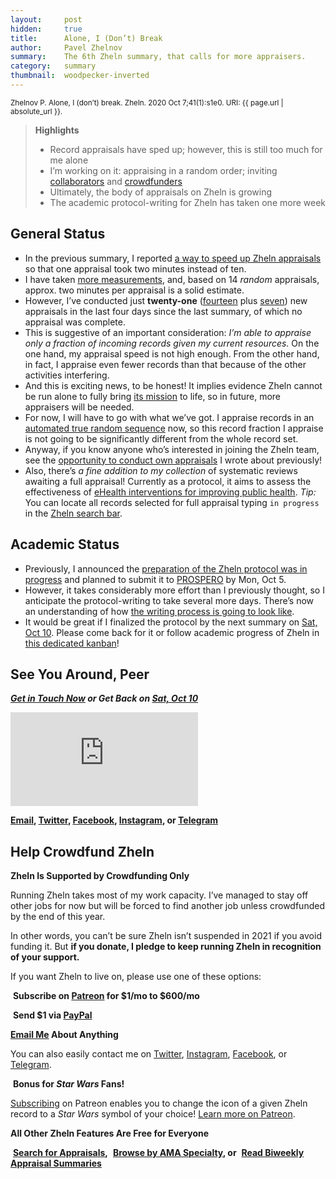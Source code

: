 ```yaml
---
layout:     post
hidden:     true
title:      Alone, I (Don’t) Break
author:     Pavel Zhelnov
summary:    The 6th Zheln summary, that calls for more appraisers.
category:   summary
thumbnail:  woodpecker-inverted
---
```


<small>Zhelnov P. Alone, I (don’t) break. Zheln. 2020 Oct 7;41(1):s1e0. URI: {{ page.url | absolute_url }}.</small>

> **Highlights**
>
> * Record appraisals have sped up; however, this is still too much for me alone
> * I’m working on it: appraising in a random order; inviting [collaborators](https://zheln.com/summary/2020/09/27/2/#bonus) and [crowdfunders](#help-crowdfund-zheln)
> * Ultimately, the body of appraisals on Zheln is growing
> * The academic protocol-writing for Zheln has taken one more week

## General Status

* In the previous summary, I reported [a way to speed up Zheln appraisals](https://zheln.com/summary/2020/10/03/2/) so that one appraisal took two minutes instead of ten.
* I have taken [more measurements](https://github.com/p1m-ortho/qs-global-ortho-search-queries/commit/101f0cdef7eb63ba96fb897273a9adb05defdd7e), and, based on 14 _random_ appraisals, approx. two minutes per appraisal is a solid estimate.
* However, I’ve conducted just **twenty-one** ([fourteen](https://github.com/p1m-ortho/qs-global-ortho-search-queries/commit/101f0cdef7eb63ba96fb897273a9adb05defdd7e) plus [seven](https://github.com/p1m-ortho/qs-global-ortho-search-queries/commit/347cba6b707c8f281cf8483f1286e53a64b38a59)) new appraisals in the last four days since the last summary, of which no appraisal was complete.
* This is suggestive of an important consideration: _I’m able to appraise only a fraction of incoming records given my current resources._ On the one hand, my appraisal speed is not high enough. From the other hand, in fact, I appraise even fewer records than that because of the other activities interfering.
* And this is exciting news, to be honest! It implies evidence Zheln cannot be run alone to fully bring [its mission](https://github.com/p1m-ortho/qs-global-ortho-search-queries#zhelns-mission) to life, so in future, more appraisers will be needed.
* For now, I will have to go with what we’ve got. I appraise records in an [automated true random sequence](https://github.com/p1m-ortho/qs-global-ortho-search-queries/commit/4478989490b9b03ea5235f4e9a420bdc590dc465) now, so this record fraction I appraise is not going to be significantly different from the whole record set.
* Anyway, if you know anyone who’s interested in joining the Zheln team, see the [opportunity to conduct own appraisals](https://zheln.com/summary/2020/09/27/2/#bonus) I wrote about previously!
* Also, there’s _a fine addition to my collection_ of systematic reviews awaiting a full appraisal! Currently as a protocol, it aims to assess the effectiveness of [eHealth interventions for improving public health](https://zheln.com/record/2020/10/02/345/). _Tip:_ You can locate all records selected for full appraisal typing `in progress` in the [Zheln search bar](/search/).

## Academic Status

* Previously, I announced the [preparation of the Zheln protocol was in progress](https://zheln.com/summary/2020/10/03/2/) and planned to submit it to [PROSPERO](https://www.crd.york.ac.uk/prospero/) by Mon, Oct 5.
* However, it takes considerably more effort than I previously thought, so I anticipate the protocol-writing to take several more days. There’s now an understanding of how [the writing process is going to look like](https://github.com/p1m-ortho/qs-global-ortho-search-queries/commit/82d1ea3c55b1087e143114713ec8d4ba894f880b).
* It would be great if I finalized the protocol by the next summary on [Sat, Oct 10](https://github.com/drzhelnov/zheln.github.io/milestone/19). Please come back for it or follow academic progress of Zheln in [this dedicated kanban](https://github.com/drzhelnov/zheln.github.io/projects/2)!

## See You Around, Peer

<i class="far fa-comments"></i> _**[Get in Touch Now](https://twitter.com/drzhelnov) or Get Back on [Sat, Oct 10](https://github.com/drzhelnov/zheln.github.io/milestone/19)**_

<div class="video-container"><iframe src="https://www.youtube.com/embed/1vcZ_xTLiVI" frameborder="0" allow="accelerometer; autoplay; clipboard-write; encrypted-media; gyroscope; picture-in-picture" allowfullscreen></iframe></div>

**[Email](mailto:pavel@zheln.com), [Twitter](https://twitter.com/drzhelnov), [Facebook](https://facebook.com/drzhelnov), [Instagram](https://instagram.com/igzheln), or [Telegram](https://t.me/drzhelnov)**

## Help Crowdfund Zheln

**Zheln Is Supported by Crowdfunding Only**

Running Zheln takes most of my work capacity. I’ve managed to stay off other jobs for now but will be forced to find another job unless crowdfunded by the end of this year.

In other words, you can’t be sure Zheln isn’t suspended in 2021 if you avoid funding it. But **if you donate, I pledge to keep running Zheln in recognition of your support.**

If you want Zheln to live on, please use one of these options:

<i class="fab fa-patreon"></i>&nbsp;**Subscribe on [Patreon](https://patreon.com/zheln) for $1/mo to $600/mo**

<i class="fab fa-cc-paypal"></i>&nbsp;**Send $1 via [PayPal](https://paypal.me/pjelnov)**

<i class="fas fa-envelope"></i> **[Email Me](mailto:pavel@zheln.com) About Anything**

You can also easily contact me on [Twitter](https://twitter.com/drzhelnov), [Instagram](https://instagram.com/igzheln), [Facebook](https://facebook.com/drzhelnov), or [Telegram](https://t.me/drzhelnov).

<i class="far fa-grin-alt"></i>&nbsp;**Bonus for _Star Wars_ Fans!**

[Subscribing](https://patreon.com/zheln) on Patreon enables you to change the icon of a given Zheln record to a _Star Wars_ symbol of your choice! [Learn more on Patreon](https://patreon.com/zheln).

**All Other Zheln Features Are Free for Everyone**

<i class="fa fa-search"></i>&nbsp;**[Search for Appraisals](https://zheln.com/search),** <i class="fas fa-user-md"></i>&nbsp;**[Browse by AMA Specialty](https://zheln.com/browse), or** <i class="fa fa-home"></i>&nbsp;**[Read Biweekly Appraisal Summaries](https://zheln.com)**
